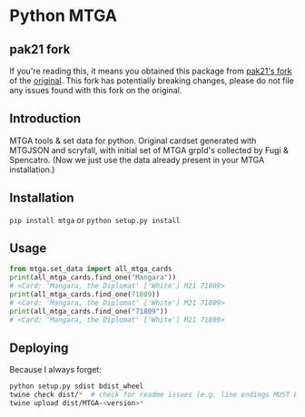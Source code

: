 # Python MTGA

## pak21 fork

If you're reading this, it means you obtained this package from [pak21's fork](https://github.com/pak21/python-mtga)
of the [original](https://github.com/mtgatracker/python-mtga). This
fork has potentially breaking changes, please do not file any issues
found with this fork on the original.

## Introduction

MTGA tools & set data for python. Original cardset generated with MTGJSON and scryfall,
with initial set of  MTGA grpId's collected by Fugi & Spencatro.
(Now we just use the data already present in your MTGA installation.)
## Installation
`pip install mtga`
or
`python setup.py install`
## Usage
```python
from mtga.set_data import all_mtga_cards
print(all_mtga_cards.find_one("Mangara"))
# <Card: 'Mangara, the Diplomat' ['White'] M21 71809>
print(all_mtga_cards.find_one(71809))
# <Card: 'Mangara, the Diplomat' ['White'] M21 71809>
print(all_mtga_cards.find_one("71809"))
# <Card: 'Mangara, the Diplomat' ['White'] M21 71809>
```
## Deploying
Because I always forget:
```bash
python setup.py sdist bdist_wheel
twine check dist/*  # check for readme issues (e.g. line endings MUST BE LF, not CRLF lol)
twine upload dist/MTGA-<version>*
```
